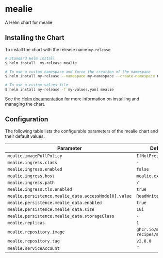 # mealie

A Helm chart for mealie

## Installing the Chart

To install the chart with the release name `my-release`:

```bash
# Standard Helm install
$ helm install  my-release mealie

# To use a custom namespace and force the creation of the namespace
$ helm install my-release --namespace my-namespace --create-namespace mealie

# To use a custom values file
$ helm install my-release -f my-values.yaml mealie
```

See the [Helm documentation](https://helm.sh/docs/intro/using_helm/) for more information on installing and managing the chart.

## Configuration

The following table lists the configurable parameters of the mealie chart and their default values.

| Parameter                                            | Default                         |
| ---------------------------------------------------- | ------------------------------- |
| `mealie.imagePullPolicy`                             | `IfNotPresent`                  |
| `mealie.ingress.class`                               | `-`                             |
| `mealie.ingress.enabled`                             | `false`                         |
| `mealie.ingress.host`                                | `mealie.example.com`            |
| `mealie.ingress.path`                                | `/`                             |
| `mealie.ingress.tls.enabled`                         | `true`                          |
| `mealie.persistence.mealie_data.accessMode[0].value` | `ReadWriteOnce`                 |
| `mealie.persistence.mealie_data.enabled`             | `true`                          |
| `mealie.persistence.mealie_data.size`                | `1Gi`                           |
| `mealie.persistence.mealie_data.storageClass`        | `-`                             |
| `mealie.replicas`                                    | `1`                             |
| `mealie.repository.image`                            | `ghcr.io/mealie-recipes/mealie` |
| `mealie.repository.tag`                              | `v2.8.0`                        |
| `mealie.serviceAccount`                              | ``                              |



